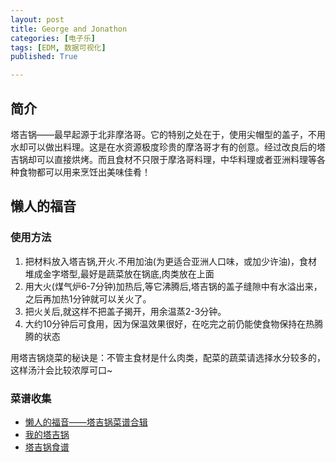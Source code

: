 ```yaml
---
layout: post
title: George and Jonathon
categories: [电子乐]
tags: [EDM, 数据可视化]
published: True

---
```


## 简介

塔吉锅——最早起源于北非摩洛哥。它的特别之处在于，使用尖帽型的盖子，不用水却可以做出料理。这是在水资源极度珍贵的摩洛哥才有的创意。经过改良后的塔吉锅却可以直接烘烤。而且食材不只限于摩洛哥料理，中华料理或者亚洲料理等各种食物都可以用来烹饪出美味佳肴！ 

## 懒人的福音

### 使用方法

1. 把材料放入塔吉锅,开火.不用加油(为更适合亚洲人口味，或加少许油)，食材堆成金字塔型,最好是蔬菜放在锅底,肉类放在上面 
2. 用大火(煤气炉6-7分钟)加热后,等它沸腾后,塔吉锅的盖子缝隙中有水溢出来，之后再加热1分钟就可以关火了。 
3. 把火关后,就这样不把盖子揭开，用余温蒸2-3分钟。 
4. 大约10分钟后可食用，因为保温效果很好，在吃完之前仍能使食物保持在热腾腾的状态 

用塔吉锅烧菜的秘诀是：不管主食材是什么肉类，配菜的蔬菜请选择水分较多的，这样汤汁会比较浓厚可口~

### 菜谱收集

- [懒人的福音——塔吉锅菜谱合辑](http://www.xiachufang.com/recipe_list/1470/)
- [我的塔吉锅](http://www.xiachufang.com/recipe_list/102059858/)
- [塔吉锅食谱](http://www.xiachufang.com/recipe_list/101579833/)